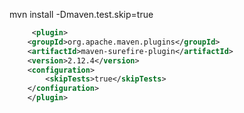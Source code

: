 

mvn install -Dmaven.test.skip=true



```xml
     <plugin>
	<groupId>org.apache.maven.plugins</groupId>
	<artifactId>maven-surefire-plugin</artifactId>
	<version>2.12.4</version>
	<configuration>
		<skipTests>true</skipTests>
	</configuration>
    </plugin>
```
